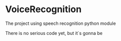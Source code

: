 # VoiceRecognition
The project using speech recognition python module

There is no serious code yet, but it`s gonna be
